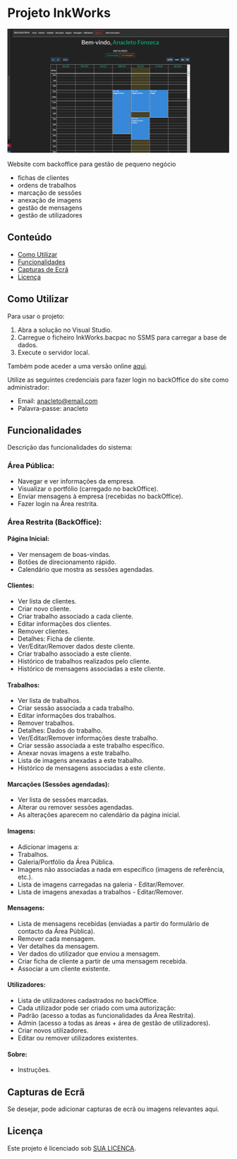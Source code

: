 # Projeto InkWorks
![homepage do backoffice](backoffice.png)

Website com backoffice para gestão de pequeno negócio
  - fichas de clientes
  - ordens de trabalhos
  - marcação de sessões
  - anexação de imagens
  - gestão de mensagens
  - gestão de utilizadores

## Conteúdo

- [Como Utilizar](#como-utilizar)
- [Funcionalidades](#funcionalidades)
- [Capturas de Ecrã](#capturas-de-ecra)
- [Licença](#licenca)




## Como Utilizar

Para usar o projeto:

1. Abra a solução no Visual Studio.
2. Carregue o ficheiro InkWorks.bacpac no SSMS para carregar a base de dados.
3. Execute o servidor local.

Também pode aceder a uma versão online [aqui](https://inkworks.somee.com/).

Utilize as seguintes credenciais para fazer login no backOffice do site como administrador:
- Email: anacleto@email.com
- Palavra-passe: anacleto

## Funcionalidades

Descrição das funcionalidades do sistema:

### Área Pública:

- Navegar e ver informações da empresa.
- Visualizar o portfólio (carregado no backOffice).
- Enviar mensagens à empresa (recebidas no backOffice).
- Fazer login na Área restrita.

### Área Restrita (BackOffice):

#### Página Inicial:

- Ver mensagem de boas-vindas.
- Botões de direcionamento rápido.
- Calendário que mostra as sessões agendadas.

#### Clientes:

- Ver lista de clientes.
- Criar novo cliente.
- Criar trabalho associado a cada cliente.
- Editar informações dos clientes.
- Remover clientes.
- Detalhes: Ficha de cliente.
- Ver/Editar/Remover dados deste cliente.
- Criar trabalho associado a este cliente.
- Histórico de trabalhos realizados pelo cliente.
- Histórico de mensagens associadas a este cliente.

#### Trabalhos:

- Ver lista de trabalhos.
- Criar sessão associada a cada trabalho.
- Editar informações dos trabalhos.
- Remover trabalhos.
- Detalhes: Dados do trabalho.
- Ver/Editar/Remover informações deste trabalho.
- Criar sessão associada a este trabalho específico.
- Anexar novas imagens a este trabalho.
- Lista de imagens anexadas a este trabalho.
- Histórico de mensagens associadas a este cliente.

#### Marcações (Sessões agendadas):

- Ver lista de sessões marcadas.
- Alterar ou remover sessões agendadas.
- As alterações aparecem no calendário da página inicial.

#### Imagens:

- Adicionar imagens a:
- Trabalhos.
- Galeria/Portfólio da Área Pública.
- Imagens não associadas a nada em específico (imagens de referência, etc.).
- Lista de imagens carregadas na galeria - Editar/Remover.
- Lista de imagens anexadas a trabalhos - Editar/Remover.

#### Mensagens:

- Lista de mensagens recebidas (enviadas a partir do formulário de contacto da Área Pública).
- Remover cada mensagem.
- Ver detalhes da mensagem.
- Ver dados do utilizador que enviou a mensagem.
- Criar ficha de cliente a partir de uma mensagem recebida.
- Associar a um cliente existente.

#### Utilizadores:

- Lista de utilizadores cadastrados no backOffice.
- Cada utilizador pode ser criado com uma autorização:
 - Padrão (acesso a todas as funcionalidades da Área Restrita).
 - Admin (acesso a todas as áreas + área de gestão de utilizadores).
- Criar novos utilizadores.
- Editar ou remover utilizadores existentes.

#### Sobre:

- Instruções.

## Capturas de Ecrã

Se desejar, pode adicionar capturas de ecrã ou imagens relevantes aqui.

## Licença

Este projeto é licenciado sob [SUA LICENÇA](URL_DA_LICENÇA).

